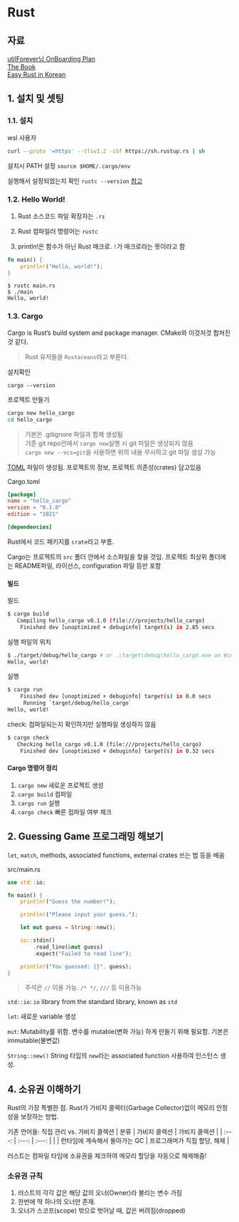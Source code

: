 
# Rust

## 자료

[utilForever님 OnBoarding Plan](https://github.com/utilForever/onboarding-for-beginners#materials)<br>
[The Book](https://doc.rust-lang.org/book/)<br>
[Easy Rust in Korean](https://youtube.com/playlist?list=PLfllocyHVgsSJf1zO6k6o3SX2mbZjAqYE)

## 1. 설치 및 셋팅

### 1.1. 설치

wsl 사용자
```sh
curl --proto '=https' --tlsv1.2 -sSf https://sh.rustup.rs | sh
```


설치시 PATH 설정 `source $HOME/.cargo/env`


실행해서 설정되었는지 확인 `rustc --version`
[참고](https://www.rust-lang.org/tools/install)


### 1.2. Hello World!

1. Rust 소스코드 파일 확장자는 `.rs`

1. Rust 컴파일러 명령어는 `rustc`

1. println!은 함수가 아닌 Rust 매크로. `!`가 매크로라는 뜻이라고 함

```rust
fn main() {
    println!("Hello, world!");
}
```

```
$ rustc main.rs
$ ./main
Hello, world!
```

### 1.3. Cargo

Cargo is Rust’s build system and package manager.
CMake와 이것저것 합쳐진 것 같다.


> Rust 유저들을 `Rustaceans`라고 부른다.


설치확인
```
cargo --version
```

프로젝트 만들기
```sh
cargo new hello_cargo
cd hello_cargo
```

> 기본은 .gitignore 파일과 함께 생성됨<br>
> 기존 git repo안에서 `cargo new`실행 시 git 파일은 생성되지 않음<br>
> `cargo new --vcs=git`을 사용하면 위의 내용 무시하고 git 파일 생성 가능


[TOML](https://toml.io/en/) 파일이 생성됨.
프로젝트의 정보, 프로젝트 의존성(crates) 담고있음


Cargo.toml
```toml
[package]
name = "hello_cargo"
version = "0.1.0"
edition = "2021"

[dependencies]
```
Rust에서 코드 패키지를 `crate`라고 부름.

Cargo는 프로젝트의 `src` 폴더 안에서 소스파일을 찾을 것임.
프로젝트 최상위 폴더에는 README파일, 라이선스, configuration 파일 등만 포함

#### 빌드
빌드
```sh
$ cargo build
   Compiling hello_cargo v0.1.0 (file:///projects/hello_cargo)
    Finished dev [unoptimized + debuginfo] target(s) in 2.85 secs
```

실행 파일의 위치
```sh
$ ./target/debug/hello_cargo # or .\target\debug\hello_cargo.exe on Windows
Hello, world!
```

실행
```sh
$ cargo run
    Finished dev [unoptimized + debuginfo] target(s) in 0.0 secs
     Running `target/debug/hello_cargo`
Hello, world!
```

check: 컴파일되는지 확인하지만 실행파일 생성하지 않음
```sh
$ cargo check
   Checking hello_cargo v0.1.0 (file:///projects/hello_cargo)
    Finished dev [unoptimized + debuginfo] target(s) in 0.32 secs
```

#### Cargo 명령어 정리

1. `cargo new` 새로운 프로젝트 생성
1. `cargo build` 컴파일
1. `cargo run` 실행
1. `cargo check` 빠른 컴파일 여부 체크

## 2. Guessing Game 프로그래밍 해보기

`let`, `match`, methods, associated functions, external crates 쓰는 법 등을 배움

src/main.rs
```rust
use std::io;

fn main() {
    println!("Guess the number!");

    println!("Please input your guess.");

    let mut guess = String::new();

    io::stdin()
        .read_line(&mut guess)
        .expect("Failed to read line");

    println!("You guessed: {}", guess);
}
```

> 주석은 `//` 이용 가능. `/* */`, `///` 등 이용가능

`std::io`: `io` library from the standard library, known as `std`

`let`: 새로운 variable 생성

`mut`: Mutability를 위함. 변수를 mutable(변화 가능) 하게 만들기 위해 필요함. 기본은 immutable(불변값)

`String::new()` String 타입의 `new`라는 associated function 사용하여 인스턴스 생성.




## 4. 소유권 이해하기

Rust의 가장 특별한 점.
Rust가 가비지 콜렉터(Garbage Collector)없이 메모리 안정성을 보장하는 방법.


기존 언어들: 직접 관리 vs. 가비지 콜렉션
| 분류 | 가비지 콜렉션 | 가비지 콜렉션 |
| :---: | :---: | :---: |
|  | 런타임에 계속해서 돌아가는 GC | 프로그래머가 직접 할당, 해제 |


러스트는 컴파일 타임에 소유권을 체크하여 메모리 할당을 자동으로 해제해줌!


### 소유권 규칙
1. 러스트의 각각 값은 해당 값의 오너(Owner)라 불리는 변수 가짐
1. 한번에 딱 하나의 오너만 존재.
1. 오너가 스코프(scope) 밖으로 벗어날 때, 값은 버려짐(dropped)


